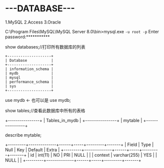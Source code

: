# ---DATABASE---
1.MySQL
2.Access
3.Oracle


C:\Program Files\MySQL\MySQL Server 8.0\bin>mysql.exe `-u root -p`
Enter password:***********

show databases;//打印所有数据库的列表
```
+--------------------+
| Database           |
+--------------------+
| information_schema |
| mydb               |
| mysql              |
| performance_schema |
| sys                |
+--------------------+
```
use mydb ← 也可以是 use mydb;

show tables;//查看此数据库中所有的表格

+----------------+
| Tables_in_mydb |
+----------------+
| mytable        |
+----------------+

describe mytable;

+---------+--------------+------+-----+---------+-------+
| Field   | Type         | Null | Key | Default | Extra |
+---------+--------------+------+-----+---------+-------+
| id      | int(11)      | NO   | PRI | NULL    |       |
| context | varchar(255) | YES  |     | NULL    |       |
+---------+--------------+------+-----+---------+-------+

